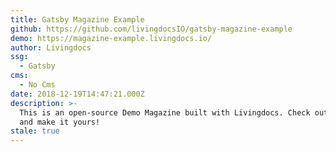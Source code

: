 ```yaml
---
title: Gatsby Magazine Example
github: https://github.com/livingdocsIO/gatsby-magazine-example
demo: https://magazine-example.livingdocs.io/
author: Livingdocs
ssg:
  - Gatsby
cms:
  - No Cms
date: 2018-12-19T14:47:21.000Z
description: >-
  This is an open-source Demo Magazine built with Livingdocs. Check out the code
  and make it yours!
stale: true
---
```

